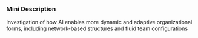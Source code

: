 ### Mini Description

Investigation of how AI enables more dynamic and adaptive organizational forms, including network-based structures and fluid team configurations
